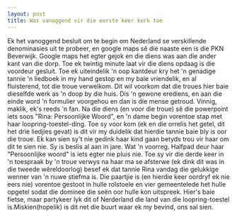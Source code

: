 ```yaml
---
layout: post
title: Was vanoggend vir die eerste keer kerk toe
---
```

Ek het vanoggend besluit om te begin om Nederland se verskillende denominasies uit te probeer, en google maps sê die naaste een is die PKN Beverwijk. Google maps het egter gejok en die diens was aan die ander kant van die dorp. Toe ek twintig minute laat vir die diens opdaag is die voordeur gesluit. Toe ek uiteindelik 'n oop kantdeur kry het 'n genadige tannie 'n liedboek in my hand gestop en my baie vriendelik, en al fluisterend, tot die troue verwelkom.
Dit wil voorkom dat die troues hier baie dieselfde werk as 'n doop by die huis. Dis 'n gewone erediens, en aan die einde word 'n formulier voorgehou en dan is die mense getroud. Vinnig, maklik, ek's reeds 'n fan. 
Na die diens (en voor die troue) sê die powerpoint iets soos "Rina: Persoonlijke Woord", en 'n dame begin vorentoe stap met haar loopring-toestel-ding. Toe sy voor kom (ek en die orrelis het getel, dit het drie liedjies gevat) is dit vir my duidelik dat hierdie tannie baie bly is oor die troue. Ek kan sien sy't nie gedink haar kind gaan betyds trou vir haar om dit te sien nie. Sy is beslis al aan in jare. Wat 'n voorreg. 
Halfpad deur haar "Persoonlijke woord" is iets egter nie pluis nie. Toe sy vir die derde keer in 'n toespraak by 'n troue verwys na haar ma se afsterwe (ek dink dit was in die tweede wêreldoorlog) besef ek dat tannie Rina vandag die gelukkige wenner van 'n nuwe stiefma is. Die paartjie is (en hierdie keer oordryf ek nie eers nie) vorentoe gestoot in hulle rolstoele en vier gemeentelede het hulle opgetel sodat die dominee die seën oor hulle kon uitspreek. 
Hier's baie fietse, maar partykeer lyk dit of Nerderland die land van die loopring-toestel is.Miskien(hopelik) is dit net die buurt waar ek my bevind, ons sal sien. 





